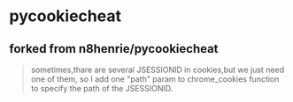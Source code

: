 # pycookiecheat
## forked from n8henrie/pycookiecheat
> sometimes,thare are several JSESSIONID in cookies,but we just need one of them,  so I add one "path" param to chrome_cookies function to specify the path of the JSESSIONID.
